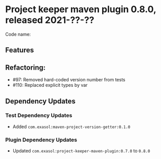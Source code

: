 # Project keeper maven plugin 0.8.0, released 2021-??-??

Code name:

## Features

## Refactoring:

* #97: Removed hard-coded version number from tests
* #110: Replaced explicit types by var

## Dependency Updates

### Test Dependency Updates

* Added `com.exasol:maven-project-version-getter:0.1.0`

### Plugin Dependency Updates

* Updated `com.exasol:project-keeper-maven-plugin:0.7.0` to `0.8.0`
